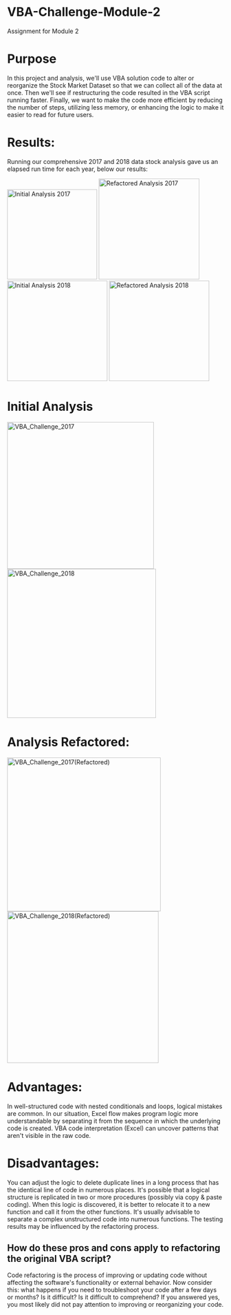 # VBA-Challenge-Module-2
Assignment for Module 2

# Purpose
In this project and analysis, we'll use VBA solution code to alter or reorganize the Stock Market Dataset so that we can collect all of the data at once. Then we'll see if restructuring the code resulted in the VBA script running faster. Finally, we want to make the code more efficient by reducing the number of steps, utilizing less memory, or enhancing the logic to make it easier to read for future users.



# Results: 
Running our comprehensive 2017 and 2018 data stock analysis gave us an elapsed run time for each year, below our results:

<img width="209" alt="Initial Analysis 2017" src="https://user-images.githubusercontent.com/93852380/143138145-ac5eda85-41b4-4dc5-8bc6-a9fafd644c4a.png">

<img width="234" alt="Refactored Analysis 2017" src="https://user-images.githubusercontent.com/93852380/143138173-b6a59288-ff00-45bf-b137-c12b301a51fa.png">

<img width="233" alt="Initial Analysis 2018" src="https://user-images.githubusercontent.com/93852380/143138190-e12f5915-cece-4ce1-af29-f0b4e0783154.png">

<img width="233" alt="Refactored Analysis 2018" src="https://user-images.githubusercontent.com/93852380/143138249-e2c69d8e-935d-405b-8b71-4ceebc4e8704.png">



# Initial Analysis
<img width="341" alt="VBA_Challenge_2017" src="https://user-images.githubusercontent.com/93852380/143135186-d036d898-a5cd-4f42-ad50-40dc41578fde.png">


<img width="346" alt="VBA_Challenge_2018" src="https://user-images.githubusercontent.com/93852380/143135225-e90bc869-ddfa-44d0-8aba-adce2b793ac7.png">



# Analysis Refactored: 

<img width="357" alt="VBA_Challenge_2017(Refactored)" src="https://user-images.githubusercontent.com/93852380/143135595-8925e84c-9450-440d-8681-050d7fd626c4.png">

<img width="352" alt="VBA_Challenge_2018(Refactored)" src="https://user-images.githubusercontent.com/93852380/143135634-7b65fdd7-4e83-453d-880f-390e0e787b33.png">



# Advantages:

In well-structured code with nested conditionals and loops, logical mistakes are common.
In our situation, Excel flow makes program logic more understandable by separating it from the sequence in which the underlying code is created.
VBA code interpretation (Excel) can uncover patterns that aren't visible in the raw code.

# Disadvantages:

You can adjust the logic to delete duplicate lines in a long process that has the identical line of code in numerous places.
It's possible that a logical structure is replicated in two or more procedures (possibly via copy & paste coding). When this logic is discovered, it is better to relocate it to a new function and call it from the other functions.
It's usually advisable to separate a complex unstructured code into numerous functions.
The testing results may be influenced by the refactoring process.

## How do these pros and cons apply to refactoring the original VBA script?

Code refactoring is the process of improving or updating code without affecting the software's functionality or external behavior. Now consider this: what happens if you need to troubleshoot 
your code after a few days or months? Is it difficult? Is it difficult to comprehend? If you answered yes, you most likely did not pay attention to improving or reorganizing your code.

